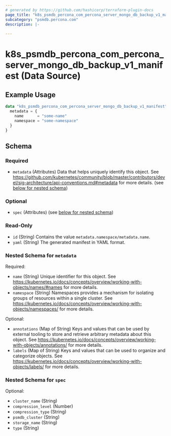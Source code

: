 ```yaml
---
# generated by https://github.com/hashicorp/terraform-plugin-docs
page_title: "k8s_psmdb_percona_com_percona_server_mongo_db_backup_v1_manifest Data Source - terraform-provider-k8s"
subcategory: "psmdb.percona.com"
description: |-
  
---
```


# k8s_psmdb_percona_com_percona_server_mongo_db_backup_v1_manifest (Data Source)



## Example Usage

```terraform
data "k8s_psmdb_percona_com_percona_server_mongo_db_backup_v1_manifest" "example" {
  metadata = {
    name      = "some-name"
    namespace = "some-namespace"
  }
}
```

<!-- schema generated by tfplugindocs -->
## Schema

### Required

- `metadata` (Attributes) Data that helps uniquely identify this object. See https://github.com/kubernetes/community/blob/master/contributors/devel/sig-architecture/api-conventions.md#metadata for more details. (see [below for nested schema](#nestedatt--metadata))

### Optional

- `spec` (Attributes) (see [below for nested schema](#nestedatt--spec))

### Read-Only

- `id` (String) Contains the value `metadata.namespace/metadata.name`.
- `yaml` (String) The generated manifest in YAML format.

<a id="nestedatt--metadata"></a>
### Nested Schema for `metadata`

Required:

- `name` (String) Unique identifier for this object. See https://kubernetes.io/docs/concepts/overview/working-with-objects/names/#names for more details.
- `namespace` (String) Namespaces provides a mechanism for isolating groups of resources within a single cluster. See https://kubernetes.io/docs/concepts/overview/working-with-objects/namespaces/ for more details.

Optional:

- `annotations` (Map of String) Keys and values that can be used by external tooling to store and retrieve arbitrary metadata about this object. See https://kubernetes.io/docs/concepts/overview/working-with-objects/annotations/ for more details.
- `labels` (Map of String) Keys and values that can be used to organize and categorize objects. See https://kubernetes.io/docs/concepts/overview/working-with-objects/labels/ for more details.


<a id="nestedatt--spec"></a>
### Nested Schema for `spec`

Optional:

- `cluster_name` (String)
- `compression_level` (Number)
- `compression_type` (String)
- `psmdb_cluster` (String)
- `storage_name` (String)
- `type` (String)
